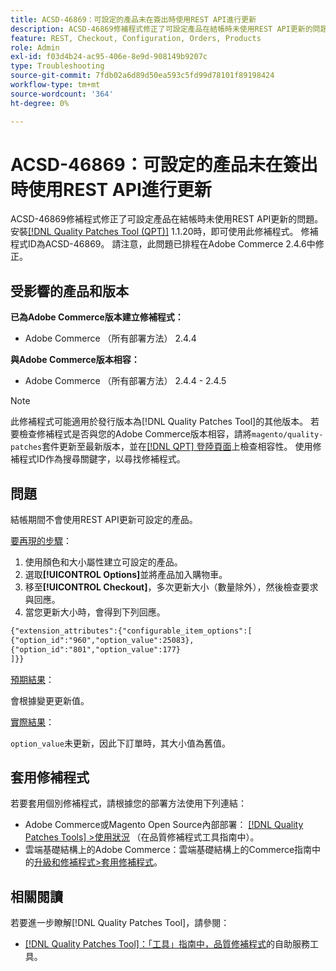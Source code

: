 ```yaml
---
title: ACSD-46869：可設定的產品未在簽出時使用REST API進行更新
description: ACSD-46869修補程式修正了可設定產品在結帳時未使用REST API更新的問題。 安裝[Quality Patches Tool (QPT)](https://experienceleague.adobe.com/zh-hant/docs/commerce-operations/tools/quality-patches-tool/quality-patches-tool-to-self-serve-quality-patches) 1.1.20後，即可使用此修補程式。 修補程式ID為ACSD-46869。 請注意，此問題已排程在Adobe Commerce 2.4.6中修正。
feature: REST, Checkout, Configuration, Orders, Products
role: Admin
exl-id: f03d4b24-ac95-406e-8e9d-908149b9207c
type: Troubleshooting
source-git-commit: 7fdb02a6d89d50ea593c5fd99d78101f89198424
workflow-type: tm+mt
source-wordcount: '364'
ht-degree: 0%

---
```


# ACSD-46869：可設定的產品未在簽出時使用REST API進行更新

ACSD-46869修補程式修正了可設定產品在結帳時未使用REST API更新的問題。 安裝[[!DNL Quality Patches Tool (QPT)]](https://experienceleague.adobe.com/zh-hant/docs/commerce-operations/tools/quality-patches-tool/quality-patches-tool-to-self-serve-quality-patches) 1.1.20時，即可使用此修補程式。 修補程式ID為ACSD-46869。 請注意，此問題已排程在Adobe Commerce 2.4.6中修正。

## 受影響的產品和版本

**已為Adobe Commerce版本建立修補程式：**

* Adobe Commerce （所有部署方法） 2.4.4

**與Adobe Commerce版本相容：**

* Adobe Commerce （所有部署方法） 2.4.4 - 2.4.5

>[!NOTE]
>
>此修補程式可能適用於發行版本為[!DNL Quality Patches Tool]的其他版本。 若要檢查修補程式是否與您的Adobe Commerce版本相容，請將`magento/quality-patches`套件更新至最新版本，並在[[!DNL QPT] 登陸頁面](https://experienceleague.adobe.com/tools/commerce-quality-patches/index.html?lang=zh-Hant)上檢查相容性。 使用修補程式ID作為搜尋關鍵字，以尋找修補程式。

## 問題

結帳期間不會使用REST API更新可設定的產品。

<u>要再現的步驟</u>：

1. 使用顏色和大小屬性建立可設定的產品。
1. 選取&#x200B;**[!UICONTROL Options]**&#x200B;並將產品加入購物車。
1. 移至&#x200B;**[!UICONTROL Checkout]**，多次更新大小（數量除外），然後檢查要求與回應。
1. 當您更新大小時，會得到下列回應。

```REST API
{"extension_attributes":{"configurable_item_options":[
{"option_id":"960","option_value":25083},
{"option_id":"801","option_value":177}
]}}
```

<u>預期結果</u>：

會根據變更更新值。

<u>實際結果</u>：

`option_value`未更新，因此下訂單時，其大小值為舊值。

## 套用修補程式

若要套用個別修補程式，請根據您的部署方法使用下列連結：

* Adobe Commerce或Magento Open Source內部部署： [[!DNL Quality Patches Tools] >使用狀況](/help/tools/quality-patches-tool/usage.md) （在品質修補程式工具指南中）。
* 雲端基礎結構上的Adobe Commerce：雲端基礎結構上的Commerce指南中的[升級和修補程式>套用修補程式](https://experienceleague.adobe.com/docs/commerce-cloud-service/user-guide/develop/upgrade/apply-patches.html?lang=zh-Hant)。

## 相關閱讀

若要進一步瞭解[!DNL Quality Patches Tool]，請參閱：

* [[!DNL Quality Patches Tool]：「工具」指南中，品質修補程式](/help/tools/quality-patches-tool/quality-patches-tool-to-self-serve-quality-patches.md)的自助服務工具。
